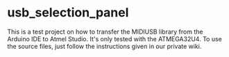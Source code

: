 # usb_selection_panel
This is a test project on how to transfer the MIDIUSB library from the Arduino IDE to Atmel Studio.
It's only tested with the ATMEGA32U4.
To use the source files, just follow the instructions given in our private wiki.
